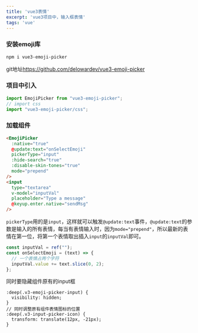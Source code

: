 ```yaml
---
title: 'vue3表情'
excerpt: 'vue3项目中，输入框表情'
tags: 'vue'
---
```


### 安装emoji库
```bash
npm i vue3-emoji-picker
```
git地址<https://github.com/delowardev/vue3-emoji-picker>
### 项目中引入
```js
import EmojiPicker from "vue3-emoji-picker";
// import css
import "vue3-emoji-picker/css";
```
### 加载组件


```html
<EmojiPicker
  :native="true"
  @update:text="onSelectEmoji"
  pickerType="input"
  :hide-search="true"
  :disable-skin-tones="true"
  mode="prepend"
/>
<input
  type="textarea"
  v-model="inputVal"
  placeholder="Type a message"
  @keyup.enter.native="sendMsg"
/>
```

`pickerType`用的是`input`，这样就可以触发`@update:text`事件，`@update:text`的参数是输入的所有表情，每当有表情输入时，因为`mode="prepend"`，所以最新的表情在第一位，将第一个表情取出插入`input`的`inputVal`即可。

```js
const inputVal = ref("");
const onSelectEmoji = (text) => {
  // 一个表情占两个字符
  inputVal.value += text.slice(0, 2);
};
```
同时要隐藏组件原有的input框
```less
:deep(.v3-emoji-picker-input) {
  visibility: hidden;
}
// 同时调整原有组件表情图标的位置
:deep(.v3-input-picker-icon) {
  transform: translate(12px, -21px);
}
```